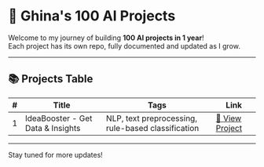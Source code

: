 # 💯 Ghina's 100 AI Projects

Welcome to my journey of building **100 AI projects in 1 year**!  
Each project has its own repo, fully documented and updated as I grow.

---

## 📚 Projects Table

| # | Title | Tags | Link |
|---|-------|------|------|
| 1 | IdeaBooster - Get Data & Insights | NLP, text preprocessing, rule-based classification | [🔗 View Project](https://github.com/Ghina-codes/01-get-data-Ideabooster) |






---

Stay tuned for more updates!
